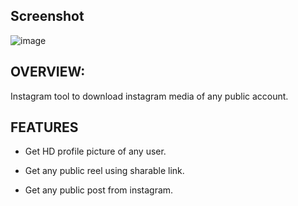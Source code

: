    
## Screenshot

<!-- ![image](https://user-images.githubusercontent.com/78557222/124252963-2979b300-db45-11eb-8b40-bbaec97ada0b.png) -->
![image](https://user-images.githubusercontent.com/78557222/124477511-b9c42c00-ddc1-11eb-97b4-14ca92a841d9.png)



## OVERVIEW:
Instagram tool to download instagram media of any public account.
 

## FEATURES

- Get HD profile picture of any user.

- Get any public reel using sharable link.

- Get any public post from instagram.

